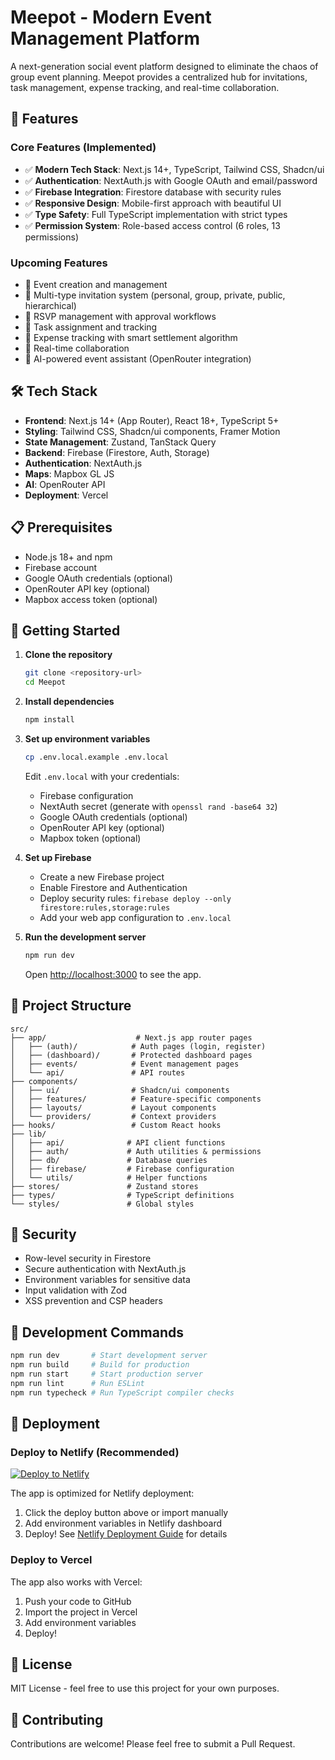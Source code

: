 # Meepot - Modern Event Management Platform

A next-generation social event platform designed to eliminate the chaos of group event planning. Meepot provides a centralized hub for invitations, task management, expense tracking, and real-time collaboration.

## 🚀 Features

### Core Features (Implemented)
- ✅ **Modern Tech Stack**: Next.js 14+, TypeScript, Tailwind CSS, Shadcn/ui
- ✅ **Authentication**: NextAuth.js with Google OAuth and email/password
- ✅ **Firebase Integration**: Firestore database with security rules
- ✅ **Responsive Design**: Mobile-first approach with beautiful UI
- ✅ **Type Safety**: Full TypeScript implementation with strict types
- ✅ **Permission System**: Role-based access control (6 roles, 13 permissions)

### Upcoming Features
- 🔄 Event creation and management
- 🔄 Multi-type invitation system (personal, group, private, public, hierarchical)
- 🔄 RSVP management with approval workflows
- 🔄 Task assignment and tracking
- 🔄 Expense tracking with smart settlement algorithm
- 🔄 Real-time collaboration
- 🔄 AI-powered event assistant (OpenRouter integration)

## 🛠️ Tech Stack

- **Frontend**: Next.js 14+ (App Router), React 18+, TypeScript 5+
- **Styling**: Tailwind CSS, Shadcn/ui components, Framer Motion
- **State Management**: Zustand, TanStack Query
- **Backend**: Firebase (Firestore, Auth, Storage)
- **Authentication**: NextAuth.js
- **Maps**: Mapbox GL JS
- **AI**: OpenRouter API
- **Deployment**: Vercel

## 📋 Prerequisites

- Node.js 18+ and npm
- Firebase account
- Google OAuth credentials (optional)
- OpenRouter API key (optional)
- Mapbox access token (optional)

## 🚀 Getting Started

1. **Clone the repository**
   ```bash
   git clone <repository-url>
   cd Meepot
   ```

2. **Install dependencies**
   ```bash
   npm install
   ```

3. **Set up environment variables**
   ```bash
   cp .env.local.example .env.local
   ```
   
   Edit `.env.local` with your credentials:
   - Firebase configuration
   - NextAuth secret (generate with `openssl rand -base64 32`)
   - Google OAuth credentials (optional)
   - OpenRouter API key (optional)
   - Mapbox token (optional)

4. **Set up Firebase**
   - Create a new Firebase project
   - Enable Firestore and Authentication
   - Deploy security rules: `firebase deploy --only firestore:rules,storage:rules`
   - Add your web app configuration to `.env.local`

5. **Run the development server**
   ```bash
   npm run dev
   ```

   Open [http://localhost:3000](http://localhost:3000) to see the app.

## 📁 Project Structure

```
src/
├── app/                    # Next.js app router pages
│   ├── (auth)/            # Auth pages (login, register)
│   ├── (dashboard)/       # Protected dashboard pages
│   ├── events/            # Event management pages
│   └── api/               # API routes
├── components/            
│   ├── ui/                # Shadcn/ui components
│   ├── features/          # Feature-specific components
│   ├── layouts/           # Layout components
│   └── providers/         # Context providers
├── hooks/                 # Custom React hooks
├── lib/                   
│   ├── api/              # API client functions
│   ├── auth/             # Auth utilities & permissions
│   ├── db/               # Database queries
│   ├── firebase/         # Firebase configuration
│   └── utils/            # Helper functions
├── stores/               # Zustand stores
├── types/                # TypeScript definitions
└── styles/               # Global styles
```

## 🔐 Security

- Row-level security in Firestore
- Secure authentication with NextAuth.js
- Environment variables for sensitive data
- Input validation with Zod
- XSS prevention and CSP headers

## 🧪 Development Commands

```bash
npm run dev       # Start development server
npm run build     # Build for production
npm run start     # Start production server
npm run lint      # Run ESLint
npm run typecheck # Run TypeScript compiler checks
```

## 🚀 Deployment

### Deploy to Netlify (Recommended)

[![Deploy to Netlify](https://www.netlify.com/img/deploy/button.svg)](https://app.netlify.com/start/deploy?repository=https://github.com/marcelchiarello/Meepot_cl)

The app is optimized for Netlify deployment:

1. Click the deploy button above or import manually
2. Add environment variables in Netlify dashboard
3. Deploy! See [Netlify Deployment Guide](./Docs/NETLIFY_DEPLOYMENT.md) for details

### Deploy to Vercel

The app also works with Vercel:

1. Push your code to GitHub
2. Import the project in Vercel
3. Add environment variables
4. Deploy!

## 📝 License

MIT License - feel free to use this project for your own purposes.

## 🤝 Contributing

Contributions are welcome! Please feel free to submit a Pull Request.